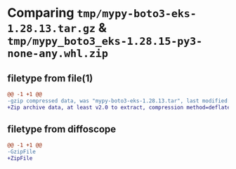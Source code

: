 # Comparing `tmp/mypy-boto3-eks-1.28.13.tar.gz` & `tmp/mypy_boto3_eks-1.28.15-py3-none-any.whl.zip`

## filetype from file(1)

```diff
@@ -1 +1 @@
-gzip compressed data, was "mypy-boto3-eks-1.28.13.tar", last modified: Thu Jul 27 19:34:20 2023, max compression
+Zip archive data, at least v2.0 to extract, compression method=deflate
```

## filetype from diffoscope

```diff
@@ -1 +1 @@
-GzipFile
+ZipFile
```

